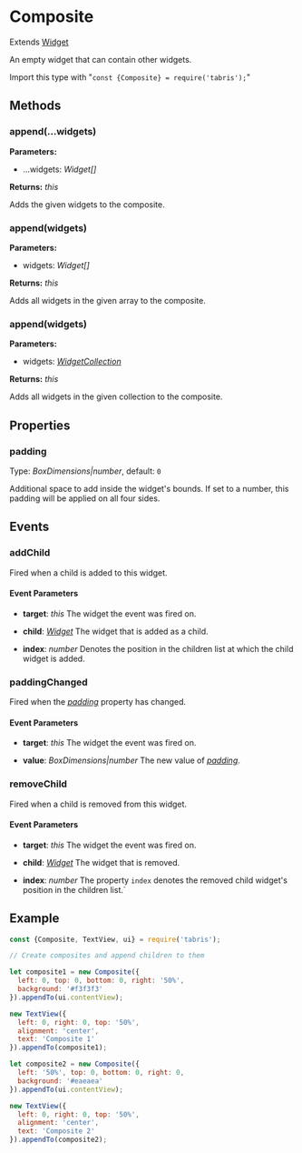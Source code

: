 ---
---
# Composite

Extends [Widget](Widget.md)

An empty widget that can contain other widgets.

Import this type with "`const {Composite} = require('tabris');`"

## Methods

### append(...widgets)


**Parameters:** 

- ...widgets: *Widget[]*

**Returns:** *this*

Adds the given widgets to the composite.

### append(widgets)


**Parameters:** 

- widgets: *Widget[]*

**Returns:** *this*

Adds all widgets in the given array to the composite.

### append(widgets)


**Parameters:** 

- widgets: *[WidgetCollection](WidgetCollection.md)*

**Returns:** *this*

Adds all widgets in the given collection to the composite.


## Properties

### padding


Type: *BoxDimensions|number*, default: `0`

Additional space to add inside the widget's bounds. If set to a number, this padding will be applied on all four sides.


## Events

### addChild

Fired when a child is added to this widget.

#### Event Parameters 
- **target**: *this*
    The widget the event was fired on.

- **child**: *[Widget](Widget.md)*
    The widget that is added as a child.

- **index**: *number*
    Denotes the position in the children list at which the child widget is added.


### paddingChanged

Fired when the [*padding*](#padding) property has changed.

#### Event Parameters 
- **target**: *this*
    The widget the event was fired on.

- **value**: *BoxDimensions|number*
    The new value of [*padding*](#padding).


### removeChild

Fired when a child is removed from this widget.

#### Event Parameters 
- **target**: *this*
    The widget the event was fired on.

- **child**: *[Widget](Widget.md)*
    The widget that is removed.

- **index**: *number*
    The property `index` denotes the removed child widget's position in the children list.`





## Example
```js
const {Composite, TextView, ui} = require('tabris');

// Create composites and append children to them

let composite1 = new Composite({
  left: 0, top: 0, bottom: 0, right: '50%',
  background: '#f3f3f3'
}).appendTo(ui.contentView);

new TextView({
  left: 0, right: 0, top: '50%',
  alignment: 'center',
  text: 'Composite 1'
}).appendTo(composite1);

let composite2 = new Composite({
  left: '50%', top: 0, bottom: 0, right: 0,
  background: '#eaeaea'
}).appendTo(ui.contentView);

new TextView({
  left: 0, right: 0, top: '50%',
  alignment: 'center',
  text: 'Composite 2'
}).appendTo(composite2);
```